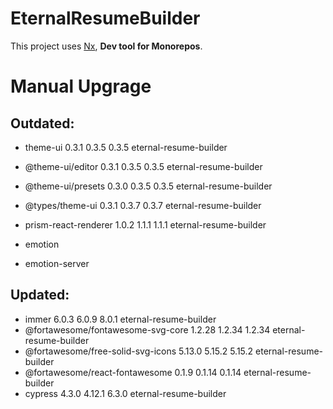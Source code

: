 # EternalResumeBuilder

This project uses [Nx](https://nx.dev), **Dev tool for Monorepos**.

# Manual Upgrage

## Outdated:

- theme-ui 0.3.1 0.3.5 0.3.5 eternal-resume-builder
- @theme-ui/editor 0.3.1 0.3.5 0.3.5 eternal-resume-builder
- @theme-ui/presets 0.3.0 0.3.5 0.3.5 eternal-resume-builder

- @types/theme-ui 0.3.1 0.3.7 0.3.7 eternal-resume-builder

- prism-react-renderer 1.0.2 1.1.1 1.1.1 eternal-resume-builder

- emotion
- emotion-server

## Updated:

- immer 6.0.3 6.0.9 8.0.1 eternal-resume-builder
- @fortawesome/fontawesome-svg-core 1.2.28 1.2.34 1.2.34 eternal-resume-builder
- @fortawesome/free-solid-svg-icons 5.13.0 5.15.2 5.15.2 eternal-resume-builder
- @fortawesome/react-fontawesome 0.1.9 0.1.14 0.1.14 eternal-resume-builder
- cypress 4.3.0 4.12.1 6.3.0 eternal-resume-builder
